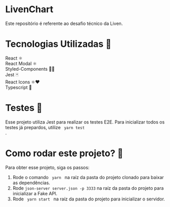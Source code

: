# LivenChart
Este repositório é referente ao desafio técnico da Liven.

# Tecnologias Utilizadas 🚀
React ⚛️ <br />
React Modal ⚛️ <br />
Styled-Components 💅🏻 <br />
Jest 🃏 <br />
React Icons ⚛️❤️ <br />
Typescript 🦕

# Testes 🧪
Esse projeto utiliza Jest para realizar os testes E2E.
Para inicializar todos os testes já prepardos, utilize <code> yarn test </code>.

# Como rodar este projeto? 🤔
Para obter esse projeto, siga os passos:
1. Rode o comando <code> yarn </code> na raíz da pasta do projeto clonado para baixar as dependências.
2. Rode <code>json-server server.json -p 3333</code> na raíz da pasta do projeto para inicializar a Fake API.
3. Rode <code> yarn start </code> na raíz da pasta do projeto para inicializar o servidor.
